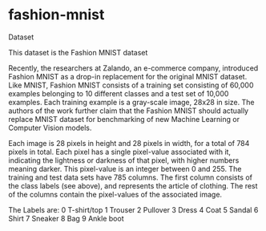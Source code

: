 # fashion-mnist

Dataset

This dataset is the Fashion MNIST dataset

Recently, the researchers at Zalando, an e-commerce company, introduced Fashion MNIST as a drop-in replacement for the original MNIST dataset. Like MNIST, Fashion MNIST consists of a training set consisting of 60,000 examples belonging to 10 different classes and a test set of 10,000 examples. Each training example is a gray-scale image, 28x28 in size. The authors of the work further claim that the Fashion MNIST should actually replace MNIST dataset for benchmarking of new Machine Learning or Computer Vision models.

Each image is 28 pixels in height and 28 pixels in width, for a total of 784 pixels in total. Each pixel has a single pixel-value associated with it, indicating the lightness or darkness of that pixel, with higher numbers meaning darker. This pixel-value is an integer between 0 and 255. The training and test data sets have 785 columns. The first column consists of the class labels (see above), and represents the article of clothing. The rest of the columns contain the pixel-values of the associated image.

The Labels are:
0 T-shirt/top 1 Trouser 2 Pullover 3 Dress 4 Coat 5 Sandal 6 Shirt 7 Sneaker 8 Bag 9 Ankle boot

